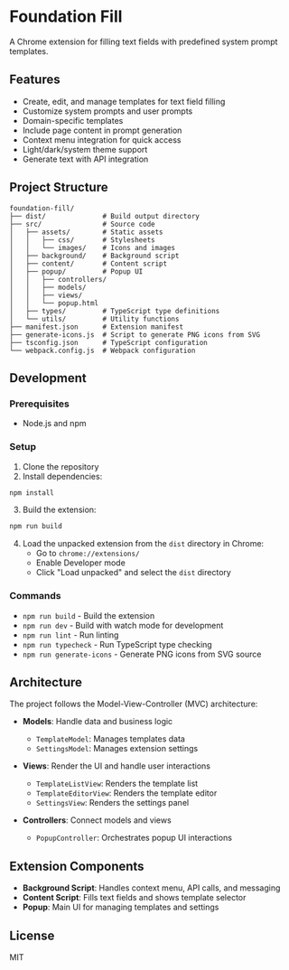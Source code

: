 # Foundation Fill

A Chrome extension for filling text fields with predefined system prompt templates.

## Features

- Create, edit, and manage templates for text field filling
- Customize system prompts and user prompts
- Domain-specific templates
- Include page content in prompt generation
- Context menu integration for quick access
- Light/dark/system theme support
- Generate text with API integration

## Project Structure

```
foundation-fill/
├── dist/              # Build output directory
├── src/               # Source code
│   ├── assets/        # Static assets
│   │   ├── css/       # Stylesheets
│   │   └── images/    # Icons and images
│   ├── background/    # Background script
│   ├── content/       # Content script
│   ├── popup/         # Popup UI
│   │   ├── controllers/
│   │   ├── models/
│   │   ├── views/
│   │   └── popup.html
│   ├── types/         # TypeScript type definitions
│   └── utils/         # Utility functions
├── manifest.json      # Extension manifest
├── generate-icons.js  # Script to generate PNG icons from SVG
├── tsconfig.json      # TypeScript configuration
└── webpack.config.js  # Webpack configuration
```

## Development

### Prerequisites

- Node.js and npm

### Setup

1. Clone the repository
2. Install dependencies:

```bash
npm install
```

3. Build the extension:

```bash
npm run build
```

4. Load the unpacked extension from the `dist` directory in Chrome:
   - Go to `chrome://extensions/`
   - Enable Developer mode
   - Click "Load unpacked" and select the `dist` directory

### Commands

- `npm run build` - Build the extension
- `npm run dev` - Build with watch mode for development
- `npm run lint` - Run linting
- `npm run typecheck` - Run TypeScript type checking
- `npm run generate-icons` - Generate PNG icons from SVG source

## Architecture

The project follows the Model-View-Controller (MVC) architecture:

- **Models**: Handle data and business logic
  - `TemplateModel`: Manages templates data
  - `SettingsModel`: Manages extension settings

- **Views**: Render the UI and handle user interactions
  - `TemplateListView`: Renders the template list
  - `TemplateEditorView`: Renders the template editor
  - `SettingsView`: Renders the settings panel

- **Controllers**: Connect models and views
  - `PopupController`: Orchestrates popup UI interactions

## Extension Components

- **Background Script**: Handles context menu, API calls, and messaging
- **Content Script**: Fills text fields and shows template selector
- **Popup**: Main UI for managing templates and settings

## License

MIT
